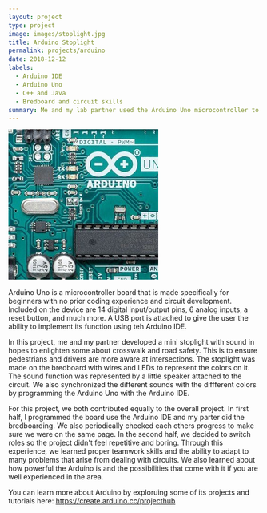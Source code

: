 ```yaml
---
layout: project
type: project
image: images/stoplight.jpg
title: Arduino Stoplight
permalink: projects/arduino
date: 2018-12-12
labels:
  - Arduino IDE
  - Arduino Uno
  - C++ and Java
  - Bredboard and circuit skills
summary: Me and my lab partner used the Arduino Uno microcontroller to make a demo version of a stoplight equipped with a sound function.
---
```


<img class="ui medium right floated rounded image" src="/images/arduinoUno.jpg">

Arduino Uno is a microcontroller board that is made specifically for beginners with no prior coding experience and circuit development. Included on the device are 14 digital input/output pins, 6 analog inputs, a reset button, and much more. A USB port is attached to give the user the ability to implement its function using teh Arduino IDE.

In this project, me and my partner developed a mini stoplight with sound in hopes to enlighten some about crosswalk and road safety. This is to ensure pedestrians and drivers are more aware at intersections. The stoplight was made on the bredboard with wires and LEDs to represent the colors on it. The sound function was represented by a little speaker attached to the circuit. We also synchronized the different sounds with the diffferent colors by programming the Arduino Uno with the Arduino IDE.

For this project, we both contributed equally to the overall project. In first half, I programmed the board use the Arduino IDE and my parter did the bredboarding. We also periodically checked each others progress to make sure we were on the same page. In the second half, we decided to switch roles so the project didn't feel repetitive and boring. Through this experience, we learned proper teamwork skills and the ability to adapt to many problems that arise from dealing with circuits. We also learned about how powerful the Arduino is and the possibilities that come with it if you are well experienced in the area.

You can learn more about Arduino by exploruing some of its projects and tutorials here: https://create.arduino.cc/projecthub
